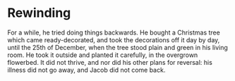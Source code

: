 Rewinding=========



For a while, he tried doing things backwards. He bought a Christmas tree which came ready-decorated, and took the decorations off it day by day, until the 25th of December, when the tree stood plain and green in his living room. He took it outside and planted it carefully, in the overgrown flowerbed. It did not thrive, and nor did his other plans for reversal: his illness did not go away, and Jacob did not come back.